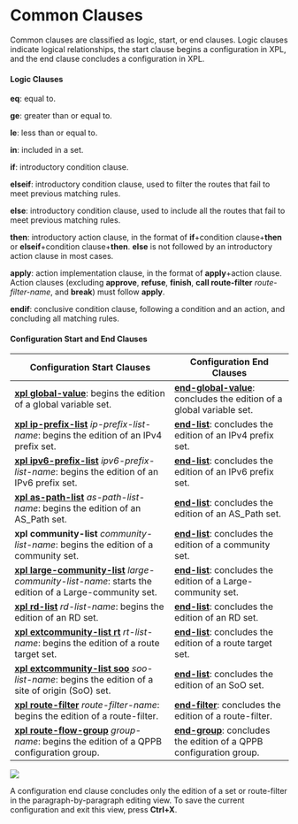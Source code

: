 Common Clauses
==============

Common clauses are classified as logic, start, or end clauses. Logic clauses indicate logical relationships, the start clause begins a configuration in XPL, and the end clause concludes a configuration in XPL.

#### Logic Clauses

**eq**: equal to.

**ge**: greater than or equal to.

**le**: less than or equal to.

**in**: included in a set.

**if**: introductory condition clause.

**elseif**: introductory condition clause, used to filter the routes that fail to meet previous matching rules.

**else**: introductory condition clause, used to include all the routes that fail to meet previous matching rules.

**then**: introductory action clause, in the format of **if**+condition clause+**then** or **elseif**+condition clause+**then**. **else** is not followed by an introductory action clause in most cases.

**apply**: action implementation clause, in the format of **apply**+action clause. Action clauses (excluding **approve**, **refuse**, **finish**, **call route-filter** *route-filter-name*, and **break**) must follow **apply**.

**endif**: conclusive condition clause, following a condition and an action, and concluding all matching rules.


#### Configuration Start and End Clauses

| Configuration Start Clauses | Configuration End Clauses |
| --- | --- |
| [**xpl global-value**](cmdqueryname=xpl+global-value): begins the edition of a global variable set. | [**end-global-value**](cmdqueryname=end-global-value): concludes the edition of a global variable set. |
| [**xpl ip-prefix-list**](cmdqueryname=xpl+ip-prefix-list) *ip-prefix-list-name*: begins the edition of an IPv4 prefix set. | [**end-list**](cmdqueryname=end-list): concludes the edition of an IPv4 prefix set. |
| [**xpl ipv6-prefix-list**](cmdqueryname=xpl+ipv6-prefix-list) *ipv6-prefix-list-name*: begins the edition of an IPv6 prefix set. | [**end-list**](cmdqueryname=end-list): concludes the edition of an IPv6 prefix set. |
| [**xpl as-path-list**](cmdqueryname=xpl+as-path-list) *as-path-list-name*: begins the edition of an AS\_Path set. | [**end-list**](cmdqueryname=end-list): concludes the edition of an AS\_Path set. |
| **xpl community-list** *community-list-name*: begins the edition of a community set. | [**end-list**](cmdqueryname=end-list): concludes the edition of a community set. |
| [**xpl large-community-list**](cmdqueryname=xpl+large-community-list) *large-community-list-name*: starts the edition of a Large-community set. | [**end-list**](cmdqueryname=end-list): concludes the edition of a Large-community set. |
| [**xpl rd-list**](cmdqueryname=xpl+rd-list) *rd-list-name*: begins the edition of an RD set. | [**end-list**](cmdqueryname=end-list): concludes the edition of an RD set. |
| [**xpl extcommunity-list rt**](cmdqueryname=xpl+extcommunity-list+rt) *rt-list-name*: begins the edition of a route target set. | [**end-list**](cmdqueryname=end-list): concludes the edition of a route target set. |
| [**xpl extcommunity-list soo**](cmdqueryname=xpl+extcommunity-list+soo) *soo-list-name*: begins the edition of a site of origin (SoO) set. | [**end-list**](cmdqueryname=end-list): concludes the edition of an SoO set. |
| [**xpl route-filter**](cmdqueryname=xpl+route-filter) *route-filter-name*: begins the edition of a route-filter. | [**end-filter**](cmdqueryname=end-filter): concludes the edition of a route-filter. |
| [**xpl route-flow-group**](cmdqueryname=xpl+route-flow-group) *group-name*: begins the edition of a QPPB configuration group. | [**end-group**](cmdqueryname=end-group): concludes the edition of a QPPB configuration group. |


![](../../../../public_sys-resources/note_3.0-en-us.png) 

A configuration end clause concludes only the edition of a set or route-filter in the paragraph-by-paragraph editing view. To save the current configuration and exit this view, press **Ctrl+X**.